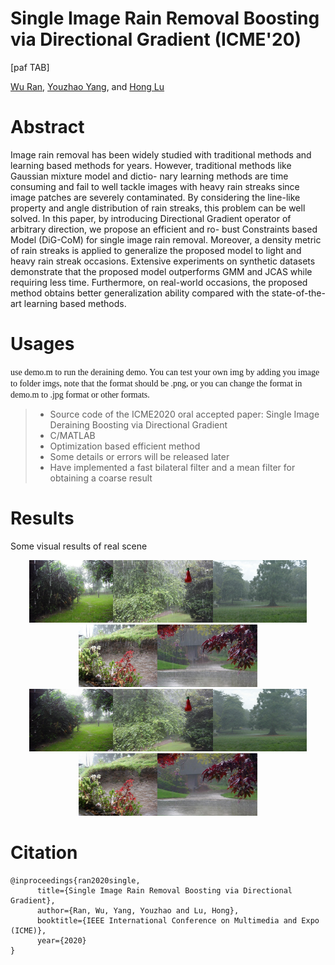 # Single Image Rain Removal Boosting via Directional Gradient (ICME'20)
[paf TAB]

[Wu Ran](https://github.com/Schizophreni), [Youzhao Yang](https://nnuyi.github.io/), and [Hong Lu](http://homepage.fudan.edu.cn/honglu/)

# Abstract
Image rain removal has been widely studied with traditional methods and learning based methods for years. However, traditional methods like Gaussian mixture model and dictio- nary learning methods are time consuming and fail to well tackle images with heavy rain streaks since image patches are severely contaminated. By considering the line-like property and angle distribution of rain streaks, this problem can be well solved. In this paper, by introducing Directional Gradient operator of arbitrary direction, we propose an efficient and ro- bust Constraints based Model (DiG-CoM) for single image rain removal. Moreover, a density metric of rain streaks is applied to generalize the proposed model to light and heavy rain streak occasions. Extensive experiments on synthetic datasets demonstrate that the proposed model outperforms GMM and JCAS while requiring less time. Furthermore, on real-world occasions, the proposed method obtains better generalization ability compared with the state-of-the-art learning based methods. 

# Usages
<font face="Times New Roman">use demo.m to run the deraining demo.
You can test your own img by adding you image to folder imgs, note that the format should be .png, or you can change the format in demo.m to .jpg format or other formats.</font>

>* Source code of the ICME2020 oral accepted paper: Single Image Deraining Boosting via Directional Gradient
>* C/MATLAB
>* Optimization based efficient method
>* Some details or errors will be released later
>* Have implemented a fast bilateral filter and a mean filter for obtaining a coarse result

# Results
Some visual results of real scene

<div align="center">
    <img src="imgs/rain-069.png" height="100"/><img src="imgs/rain-073.png" height="100"/><img src="imgs/rain-094.png" height="100"/><img src="imgs/rain-095.png" height="100"/><img src="imgs/rain-104.png" height="100"/>
</div>

<div align="center">
    <img src="results/clean-norain-069.png" height="100"/><img src="results/clean-norain-073.png" height="100"/><img src="results/clean-norain-094.png" height="100"/><img src="results/clean-norain-095.png" height="100"/><img src="results/clean-norain-104.png" height="100"/>
</div>

# Citation
```
@inproceedings{ran2020single,
      title={Single Image Rain Removal Boosting via Directional Gradient},
      author={Ran, Wu, Yang, Youzhao and Lu, Hong},   
      booktitle={IEEE International Conference on Multimedia and Expo (ICME)},
      year={2020}
}
```
